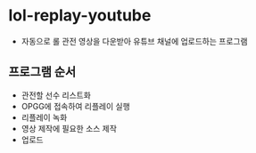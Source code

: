 # lol-replay-youtube

- 자동으로 롤 관전 영상을 다운받아 유튜브 채널에 업로드하는 프로그램  

## 프로그램 순서

- 관전할 선수 리스트화
- OPGG에 접속하여 리플레이 실행
- 리플레이 녹화
- 영상 제작에 필요한 소스 제작
- 업로드
